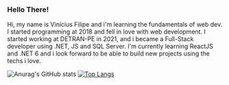 ### Hello There!

Hi, my name is Vinícius Filipe and i'm learning the fundamentals of web dev. I started programming at 2018 and fell in love with web development. I started working at DETRAN-PE in 2021, and i became a Full-Stack developer using .NET, JS and SQL Server. I'm currently learning ReactJS and .NET 6 and i look forward to be able to build new projects using the techs i love.

![Anurag's GitHub stats](https://github-readme-stats.vercel.app/api?username=7ruedzn&show_icons=true&theme=dracula)
[![Top Langs](https://github-readme-stats.vercel.app/api/top-langs/?username=7ruedzn&langs_count=8&hide=java,makefile,dart,d,objective-c,swift&layout=compact)](https://github.com/anuraghazra/github-readme-stats)
